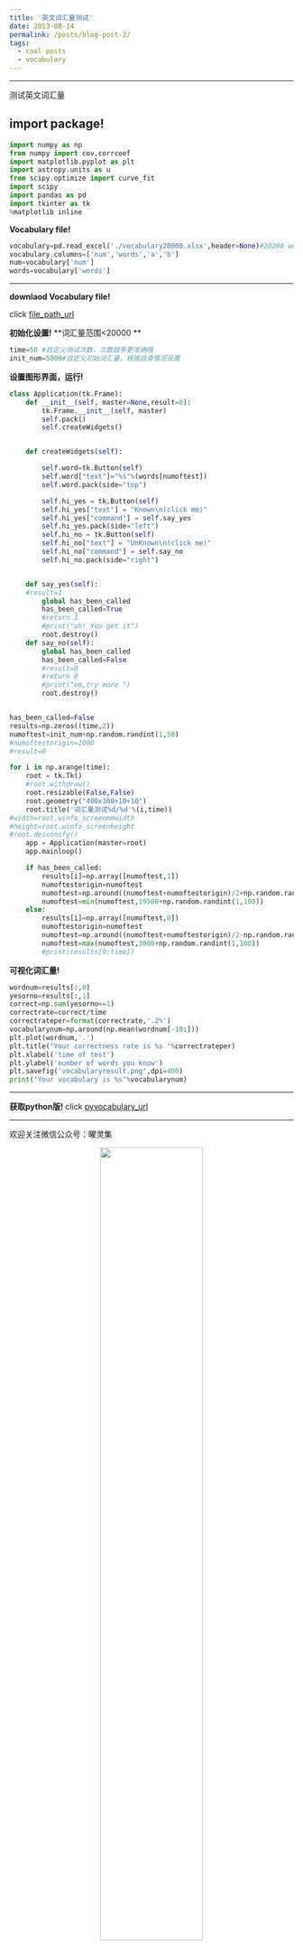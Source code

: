 ```yaml
---
title: '英文词汇量测试'
date: 2013-08-14
permalink: /posts/blog-post-2/
tags:
  - cool posts
  - vocabulary
---
```


-----
测试英文词汇量

**import package!**
-----
```python
import numpy as np
from numpy import cov,corrcoef
import matplotlib.pyplot as plt
import astropy.units as u
from scipy.optimize import curve_fit
import scipy
import pandas as pd
import tkinter as tk
%matplotlib inline
```

**Vocabulary file!**
```python
vocabulary=pd.read_excel('./vocabulary20000.xlsx',header=None)#20200 words in vocabulary
vocabulary.columns=['num','words','a','b']
num=vocabulary['num']
words=vocabulary['words']
```
-----
**downlaod Vocabulary file!**

click [file_path_url](https://github.com/brettlv/brettlv.github.io/blob/master/pythoncode/littlecode_test/vocabulary20000.xlsx)

**初始化设置!**
**词汇量范围<20000 **
```python
time=50 #自定义测试次数，次数越多更准确哦
init_num=5000#自定义初始词汇量，根据自身情况设置
```

**设置图形界面，运行!**
```python
class Application(tk.Frame):
    def __init__(self, master=None,result=0):
        tk.Frame.__init__(self, master)
        self.pack()
        self.createWidgets()


    def createWidgets(self):

        self.word=tk.Button(self)
        self.word["text"]="%s"%(words[numoftest])
        self.word.pack(side="top")

        self.hi_yes = tk.Button(self)
        self.hi_yes["text"] = "Known\n(click me)"
        self.hi_yes["command"] = self.say_yes
        self.hi_yes.pack(side="left")
        self.hi_no = tk.Button(self)
        self.hi_no["text"] = "UnKnown\n(click me)"
        self.hi_no["command"] = self.say_no
        self.hi_no.pack(side="right")


    def say_yes(self):
    #result=1
        global has_been_called
        has_been_called=True
        #return 1
        #print("oh! You get it")
        root.destroy()
    def say_no(self):
        global has_been_called
        has_been_called=False
        #result=0
        #return 0
        #print("em,try more ")
        root.destroy()


has_been_called=False
results=np.zeros((time,2))
numoftest=init_num+np.random.randint(1,50)
#numoftestorigin=1000
#result=0

for i in np.arange(time):
    root = tk.Tk()
    #root.withdraw()
    root.resizable(False,False)
    root.geometry("400x300+10+10")
    root.title('词汇量测试%d/%d'%(i,time))
#width=root.winfo_screenmmwidth
#height=root.winfo_screenheight
#root.deiconify()
    app = Application(master=root)
    app.mainloop()

    if has_been_called:
        results[i]=np.array([numoftest,1])
        numoftestorigin=numoftest
        numoftest=np.around((numoftest+numoftestorigin)/2+np.random.randint(10,100)*np.random.randint(1,10)+np.random.randint(10,50))
        numoftest=min(numoftest,19500+np.random.randint(1,100))
    else:
        results[i]=np.array([numoftest,0])
        numoftestorigin=numoftest
        numoftest=np.around((numoftest+numoftestorigin)/2-np.random.randint(10,100)*np.random.randint(1,10)-np.random.randint(10,50))
        numoftest=max(numoftest,3000+np.random.randint(1,100))
        #print(results[0:time])

```

**可视化词汇量!**
```python
wordnum=results[:,0]
yesorno=results[:,1]
correct=np.sum(yesorno==1)
correctrate=correct/time
correctrateper=format(correctrate,'.2%')
vocabularynum=np.around(np.mean(wordnum[-10:]))
plt.plot(wordnum,'.')
plt.title("Your correctness rate is %s "%correctrateper)
plt.xlabel('time of test')
plt.ylabel('number of words you know')
plt.savefig('vocabularyresult.png',dpi=400)
print("Your vocabulary is %s"%vocabularynum)
```

-----
**获取python版!**
click [pyvocabulary_url](https://github.com/brettlv/brettlv.github.io/blob/master/pythoncode/littlecode_test/pyvocabulary.py)

-----

欢迎关注微信公众号：曜灵集
<center class="half">
<img src="../../images/wxgzhsys.png"  width="60%">
</center>

-----
